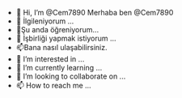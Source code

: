 - 👋 Hi, I’m @Cem7890 Merhaba ben @Cem7890
- 👀 İlgileniyorum ...
- 🌱Şu anda öğreniyorum...
- 💞️ İşbirliği yapmak istiyorum ...
- 📫Bana nasıl ulaşabilirsiniz.
- 👀 I’m interested in ...
- 🌱 I’m currently learning ...
- 💞️ I’m looking to collaborate on ...
- 📫 How to reach me ...

<!---
Cem7890/Cem7890 is a ✨ special ✨ repository because its `README.md` (this file) appears on your GitHub profile.
You can click the Preview link to take a look at your changes.
--->
